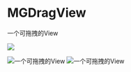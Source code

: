 # MGDragView
一个可拖拽的View

![](http://upload-images.jianshu.io/upload_images/1429890-5546af72960d7dff.png?imageMogr2/auto-orient/strip%7CimageView2/2/w/1240)

![一个可拖拽的View](http://upload-images.jianshu.io/upload_images/1429890-92742941c19bbee2.gif?imageMogr2/auto-orient/strip)
![一个可拖拽的View](http://code4app.com/data/attachment/album/201708/19/110850s8g8o8hdhle68hkd.gif)
